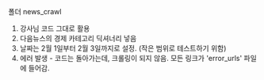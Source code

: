 폴더 news_crawl
1. 강사님 코드 그대로 활용
2. 다음뉴스의 경제 카테고리 딕셔너리 넣음
3. 날짜는 2월 1일부터 2월 3일까지로 설정. (작은 범위로 테스트하기 위함)
4. 에러 발생 - 코드는 돌아가는데, 크롤링이 되지 않음. 모든 링크가 'error_urls' 파일에 들어감.
